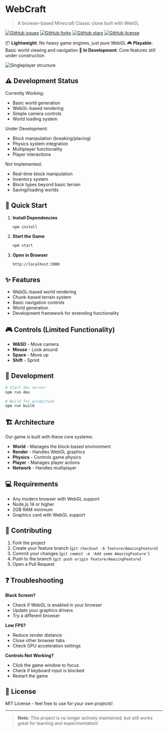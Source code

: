 # WebCraft

> A browser-based Minecraft Classic clone built with WebGL

[![GitHub issues](https://img.shields.io/github/issues/Overv/WebCraft.svg)](https://github.com/Overv/WebCraft/issues)
[![GitHub forks](https://img.shields.io/github/forks/Overv/WebCraft.svg)](https://github.com/Overv/WebCraft/network)
[![GitHub stars](https://img.shields.io/github/stars/Overv/WebCraft.svg)](https://github.com/Overv/WebCraft/stargazers)
[![GitHub license](https://img.shields.io/github/license/Overv/WebCraft.svg)](https://github.com/Overv/WebCraft/blob/master/LICENSE)

📦 **Lightweight**: No heavy game engines, just pure WebGL
🎮 **Playable**: Basic world viewing and navigation
🚧 **In Development**: Core features still under construction

![Singleplayer structure](http://i.imgur.com/2qBGy.png)

## ⚠️ Development Status

Currently Working:

- Basic world generation
- WebGL-based rendering
- Simple camera controls
- World loading system

Under Development:

- Block manipulation (breaking/placing)
- Physics system integration
- Multiplayer functionality
- Player interactions

Not Implemented:

- Real-time block manipulation
- Inventory system
- Block types beyond basic terrain
- Saving/loading worlds

## 🚀 Quick Start

1. **Install Dependencies**

   ```bash
   npm install
   ```
2. **Start the Game**

   ```bash
   npm start
   ```
3. **Open in Browser**

   ```
   http://localhost:3000
   ```

## ✨ Features

- WebGL-based world rendering
- Chunk-based terrain system
- Basic navigation controls
- World generation
- Development framework for extending functionality

## 🎮 Controls (Limited Functionality)

- **WASD** - Move camera
- **Mouse** - Look around
- **Space** - Move up
- **Shift** - Sprint

## 🔧 Development

```bash
# Start dev server
npm run dev

# Build for production
npm run build
```

## 🏗 Architecture

Our game is built with these core systems:

- **World** - Manages the block-based environment
- **Render** - Handles WebGL graphics
- **Physics** - Controls game physics
- **Player** - Manages player actions
- **Network** - Handles multiplayer

## 💻 Requirements

- Any modern browser with WebGL support
- Node.js 14 or higher
- 2GB RAM minimum
- Graphics card with WebGL support

## 🤝 Contributing

1. Fork the project
2. Create your feature branch (`git checkout -b feature/AmazingFeature`)
3. Commit your changes (`git commit -m 'Add some AmazingFeature'`)
4. Push to the branch (`git push origin feature/AmazingFeature`)
5. Open a Pull Request

## ❓ Troubleshooting

**Black Screen?**

- Check if WebGL is enabled in your browser
- Update your graphics drivers
- Try a different browser

**Low FPS?**

- Reduce render distance
- Close other browser tabs
- Check GPU acceleration settings

**Controls Not Working?**

- Click the game window to focus
- Check if keyboard input is blocked
- Restart the game

## 📝 License

MIT License - feel free to use for your own projects!

---

> **Note:** This project is no longer actively maintained, but still works great for learning and experimentation!
